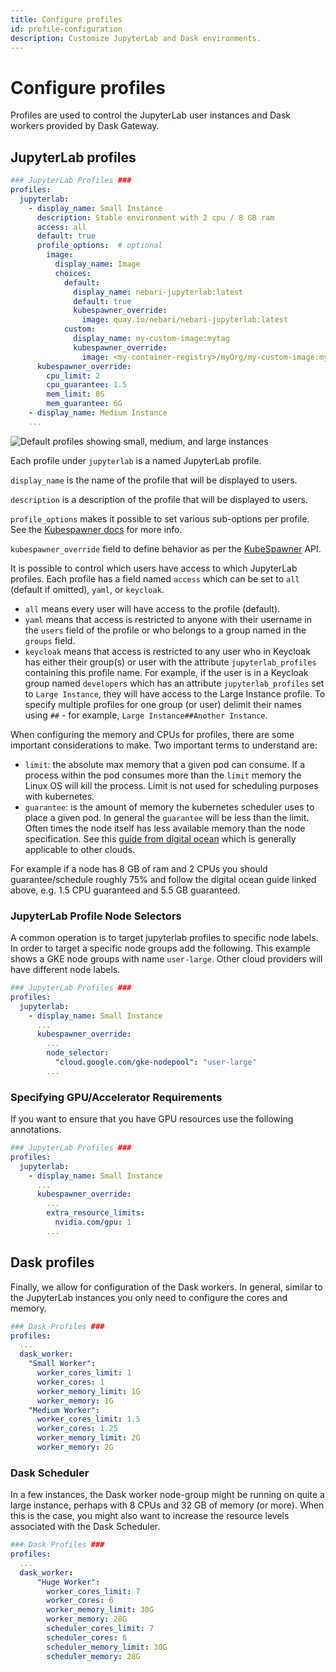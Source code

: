 ```yaml
---
title: Configure profiles
id: profile-configuration
description: Customize JupyterLab and Dask environments.
---
```


# Configure profiles

Profiles are used to control the JupyterLab user instances and Dask workers provided by Dask Gateway.

## JupyterLab profiles

```yaml
### JupyterLab Profiles ###
profiles:
  jupyterlab:
    - display_name: Small Instance
      description: Stable environment with 2 cpu / 8 GB ram
      access: all
      default: true
      profile_options:  # optional
        image:
          display_name: Image
          choices:
            default:
              display_name: nebari-jupyterlab:latest
              default: true
              kubespawner_override:
                image: quay.io/nebari/nebari-jupyterlab:latest
            custom:
              display_name: my-custom-image:mytag
              kubespawner_override:
                image: <my-container-registry>/myOrg/my-custom-image:mytag
      kubespawner_override:
        cpu_limit: 2
        cpu_guarantee: 1.5
        mem_limit: 8G
        mem_guarantee: 6G
    - display_name: Medium Instance
    ...
```

![Default profiles showing small, medium, and large instances](/img/explanations/profiles-server-options.png)

Each profile under `jupyterlab` is a named JupyterLab profile.

`display_name` is the name of the profile that will be displayed to users.

`description` is a description of the profile that will be displayed to users.

`profile_options` makes it possible to set various sub-options per profile. See the [Kubespawner docs](https://jupyterhub-kubespawner.readthedocs.io/en/latest/spawner.html#kubespawner.KubeSpawner.profile_list) for more info.

`kubespawner_override` field to define behavior as per the [KubeSpawner](https://jupyterhub-kubespawner.readthedocs.io/en/latest/spawner.html) API.

It is possible to control which users have access to which JupyterLab profiles. Each profile has a field named `access` which can be set to `all` (default if omitted), `yaml`, or
`keycloak`.

- `all` means every user will have access to the profile (default).
- `yaml` means that access is restricted to anyone with their username in the `users` field of the profile or who belongs to a group named in the `groups` field.
- `keycloak` means that access is restricted to any user who in Keycloak has either their group(s) or user with the attribute `jupyterlab_profiles` containing this profile name. For
  example, if the user is in a Keycloak group named `developers` which has an attribute `jupyterlab_profiles` set to `Large Instance`, they will have access to the Large Instance
  profile. To specify multiple profiles for one group (or user) delimit their names using `##` - for example, `Large Instance##Another Instance`.

When configuring the memory and CPUs for profiles, there are some important considerations to make. Two important terms to understand are:

- `limit`: the absolute max memory that a given pod can consume. If a process within the pod consumes more than the `limit` memory the Linux OS will kill the process. Limit is not
  used for scheduling purposes with kubernetes.
- `guarantee`: is the amount of memory the kubernetes scheduler uses to place a given pod. In general the `guarantee` will be less than the limit. Often times the node itself has
  less available memory than the node specification. See this [guide from digital ocean](https://docs.digitalocean.com/products/kubernetes/details/limits/#allocatable-memory) which is generally
  applicable to other clouds.

For example if a node has 8 GB of ram and 2 CPUs you should guarantee/schedule roughly 75% and follow the digital ocean guide linked above, e.g. 1.5 CPU guaranteed and 5.5 GB guaranteed.

### JupyterLab Profile Node Selectors

A common operation is to target jupyterlab profiles to specific node labels. In order to target a specific node groups add the following.
This example shows a GKE node groups with name `user-large`.
Other cloud providers will have different node labels.

```yaml
### JupyterLab Profiles ###
profiles:
  jupyterlab:
    - display_name: Small Instance
      ...
      kubespawner_override:
        ...
        node_selector:
          "cloud.google.com/gke-nodepool": "user-large"
        ...
```

### Specifying GPU/Accelerator Requirements

If you want to ensure that you have GPU resources use the following annotations.

```yaml
### JupyterLab Profiles ###
profiles:
  jupyterlab:
    - display_name: Small Instance
      ...
      kubespawner_override:
        ...
        extra_resource_limits:
          nvidia.com/gpu: 1
        ...
```

## Dask profiles

Finally, we allow for configuration of the Dask workers. In general, similar to the JupyterLab instances you only need to configure the cores and memory.

```yaml
### Dask Profiles ###
profiles:
  ...
  dask_worker:
    "Small Worker":
      worker_cores_limit: 1
      worker_cores: 1
      worker_memory_limit: 1G
      worker_memory: 1G
    "Medium Worker":
      worker_cores_limit: 1.5
      worker_cores: 1.25
      worker_memory_limit: 2G
      worker_memory: 2G
```

### Dask Scheduler

In a few instances, the Dask worker node-group might be running on quite a large instance, perhaps with 8 CPUs and 32 GB of memory (or more). When this is the case, you might also
want to increase the resource levels associated with the Dask Scheduler.

```yaml
### Dask Profiles ###
profiles:
  ...
  dask_worker:
      "Huge Worker":
        worker_cores_limit: 7
        worker_cores: 6
        worker_memory_limit: 30G
        worker_memory: 28G
        scheduler_cores_limit: 7
        scheduler_cores: 6
        scheduler_memory_limit: 30G
        scheduler_memory: 28G
```
